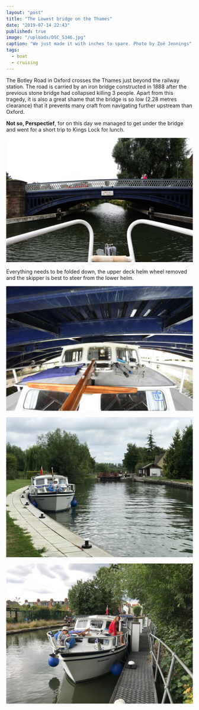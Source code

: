 ```yaml
---
layout: "post"
title: "The Lowest bridge on the Thames"
date: "2019-07-14 22:43"
published: true
image: "/uploads/DSC_5346.jpg"
caption: "We just made it with inches to spare. Photo by Zoë Jennings"
tags:
  - boat
  - cruising
---
```


The Botley Road in Oxford crosses the Thames just beyond the railway station. The road is carried by an iron bridge constructed in 1888 after the previous stone bridge had collapsed killing 3 people. Apart from this tragedy, it is also a great shame that the bridge is so low (2.28 metres clearance) that it prevents many craft from navigating further upstream than Oxford.

**Not so, Perspectief**, for on this day we managed to get under the bridge and went for a short trip to Kings Lock for lunch.

![Approaching Osney Bridge. Photo by Zoë Jennings](/uploads/DSC_5336.jpg "Approaching Osney Bridge. Photo by Zoë Jennings")

Everything needs to be folded down, the upper deck helm wheel removed and the skipper is best to steer from the lower helm.

![Very tight fit photographed by our crew looking aft. Photo by Zoë Jennings](/uploads/DSC_5343.jpg "Very tight fit photographed by our crew looking aft. Photo by Zoë Jennings")

![A pleasant stay at KIngs Lock Island](/uploads/IMG_0101.jpg "A pleasant stay at KIngs Lock Island")

![Back at Osney Lock with a relaxed crew](/uploads/IMG_0102.jpg "Back at Osney Lock with a relaxed crew")
